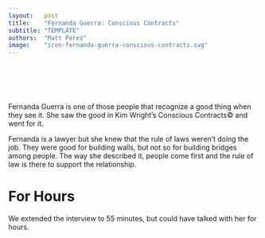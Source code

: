 ```yaml
---
layout:   post
title:    "Fernanda Guerra: Conscious Contracts"
subtitle: "TEMPLATE"
authors:  "Matt Perez"
image:    "icon-fernanda-guerra-conscious-contracts.svg"
---
```


<div style="display:none;">
 <p>Fernanda Guerra is one of those people that recognize a good thing when they see it. She saw the good in Kim Wright&rsquo;s Conscious Contracts&copy; and went for it.</p>
</div>

<h1>&nbsp;</h1>
 <p>Fernanda Guerra is one of those people that recognize a good thing when they see it. She saw the good in Kim Wright&rsquo;s Conscious Contracts&copy; and went for it.</p>
 <p>Fernanda is a lawyer but she knew that the rule of laws weren&rsquo;t doing the job. They were good for building walls, but not so for building bridges among people. The way she described it, people come first and the rule of law is there to support the relationship.</p>

<h1>For Hours</h1>
 <p>We extended the interview to 55 minutes, but could have talked with her for hours.</p>